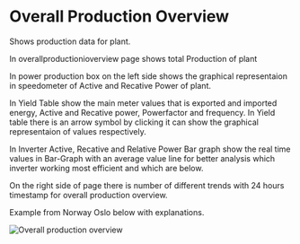 # Overall Production Overview

Shows production data for plant.

In overallproductionioverview page shows total Production of plant

In power production box on the left side shows the graphical representaion in speedometer of Active and Recative Power of plant.

In Yield Table show the main meter values that is exported and imported energy, Active and Recative power, Powerfactor and frequency.
In Yield table there is an arrow symbol by clicking it can show the graphical representaion of values respectively.

In Inverter Active, Recative and Relative Power Bar graph show the real time values in Bar-Graph with an average value line for better analysis which inverter working most efficient and which are below.

On the right side of page there is number of different trends with 24 hours timestamp for overall production overview.


Example from Norway Oslo below with explanations.

![Overall production overview](../img/overallproductionioverview.png)